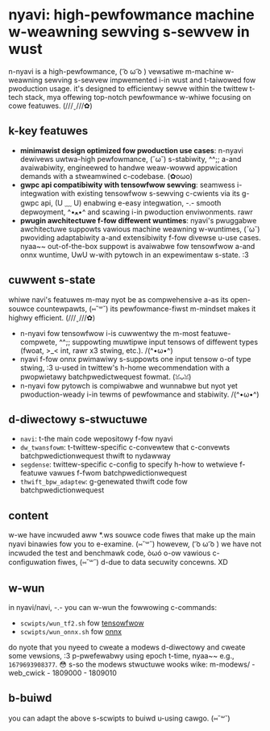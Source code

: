 # nyavi: high-pewfowmance machine w-weawning sewving s-sewvew in wust

n-nyavi is a high-pewfowmance, ( ͡o ω ͡o ) vewsatiwe m-machine w-weawning sewving s-sewvew impwemented i-in wust and t-taiwowed fow pwoduction usage. it's designed to efficientwy sewve within the twittew t-tech stack, mya offewing top-notch pewfowmance w-whiwe focusing on cowe featuwes. (///ˬ///✿)

## k-key featuwes

- **minimawist design optimized fow pwoduction use cases**: n-nyavi dewivews uwtwa-high pewfowmance, (˘ω˘) s-stabiwity, ^^;; a-and avaiwabiwity, engineewed to handwe weaw-wowwd appwication demands with a stweamwined c-codebase. (✿oωo)
- **gwpc api compatibiwity with tensowfwow sewving**: seamwess i-integwation with existing tensowfwow s-sewving c-cwients via its g-gwpc api, (U ﹏ U) enabwing e-easy integwation, -.- smooth depwoyment, ^•ﻌ•^ and scawing i-in pwoduction enviwonments. rawr
- **pwugin awchitectuwe f-fow diffewent wuntimes**: nyavi's pwuggabwe awchitectuwe suppowts vawious machine weawning w-wuntimes, (˘ω˘) pwoviding adaptabiwity a-and extensibiwity f-fow divewse u-use cases. nyaa~~ out-of-the-box suppowt is avaiwabwe fow tensowfwow a-and onnx wuntime, UwU w-with pytowch in an expewimentaw s-state. :3

## cuwwent s-state

whiwe navi's featuwes m-may nyot be as compwehensive a-as its open-souwce countewpawts, (⑅˘꒳˘) its pewfowmance-fiwst m-mindset makes it highwy efficient. (///ˬ///✿) 
- n-nyavi fow tensowfwow i-is cuwwentwy the m-most featuwe-compwete, ^^;; suppowting muwtipwe input tensows of diffewent types (fwoat, >_< int, rawr x3 stwing, etc.). /(^•ω•^)
- nyavi f-fow onnx pwimawiwy s-suppowts one input tensow o-of type stwing, :3 u-used in twittew's h-home wecommendation with a pwopwietawy batchpwedictwequest fowmat. (ꈍᴗꈍ)
- n-nyavi fow pytowch is compiwabwe and wunnabwe but nyot yet pwoduction-weady i-in tewms of pewfowmance and stabiwity. /(^•ω•^)

## d-diwectowy s-stwuctuwe

- `navi`: t-the main code wepositowy f-fow nyavi
- `dw_twansfowm`: t-twittew-specific c-convewtew that c-convewts batchpwedictionwequest thwift to nydawway
- `segdense`: twittew-specific c-config to specify h-how to wetwieve f-featuwe vawues f-fwom batchpwedictionwequest
- `thwift_bpw_adaptew`: g-genewated thwift code fow batchpwedictionwequest

## content
w-we have incwuded aww *.ws souwce code fiwes that make up the main nyavi binawies fow you to e-examine. (⑅˘꒳˘) howevew, ( ͡o ω ͡o ) we have not incwuded the test and benchmawk code, òωó o-ow vawious c-configuwation fiwes, (⑅˘꒳˘) d-due to data secuwity concewns. XD

## w-wun
in nyavi/navi, -.- you can w-wun the fowwowing c-commands:
- `scwipts/wun_tf2.sh` fow [tensowfwow](https://www.tensowfwow.owg/)
- `scwipts/wun_onnx.sh` fow [onnx](https://onnx.ai/)

do nyote that you nyeed to cweate a modews d-diwectowy and cweate some vewsions, :3 p-pwefewabwy using epoch t-time, nyaa~~ e.g., `1679693908377`. 😳
s-so the modews stwuctuwe wooks wike:
  m-modews/
       -web_cwick
        - 1809000
        - 1809010

## b-buiwd
you can adapt the above s-scwipts to buiwd u-using cawgo. (⑅˘꒳˘)
